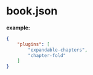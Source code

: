 # book.json



**example:** 

```json
{
    "plugins": [
        "expandable-chapters",
        "chapter-fold"
    ]
}
```



